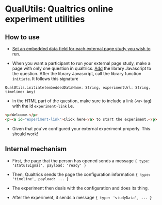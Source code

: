 # QualUtils: Qualtrics online experiment utilities

## How to use

- [Set an embedded data field for each external page study you wish to
  run.](https://www.qualtrics.com/support/survey-platform/survey-module/survey-flow/standard-elements/embedded-data#CreatingAnEmbeddedDataElement)

- When you want a participant to run your external page study, make a page with
  only one question in qualtrics.
  [Add](https://www.qualtrics.com/support/survey-platform/survey-module/question-options/add-javascript/)
  the library Javascript to the question. After the library Javascript, call
  the library function `initiate`. It follows this signature

```
QualUtils.initiate(embeddedDataName: String, experimentUrl: String, timeline: Any)
```

- In the HTML part of the question, make sure to include a link (`<a>` tag)
  with the id `experiment-link` i.e.

```html
<p>Welcome.</p>
<p><a id="experiment-link">Click here</a> to start the experiment.</p>
```

- Given that you've configured your external experiment properly. This should work!

## Internal mechanism

- First, the page that the person has opened sends a message `{ type: 'statusSignal', payload: 'ready' }`

- Then, Qualtrics sends the page the configuration information `{ type: 'timeline', payload: ... }`

- The experiment then deals with the configuration and does its thing.

- After the experiment, it sends a message `{ type: 'studyData', ... }`
